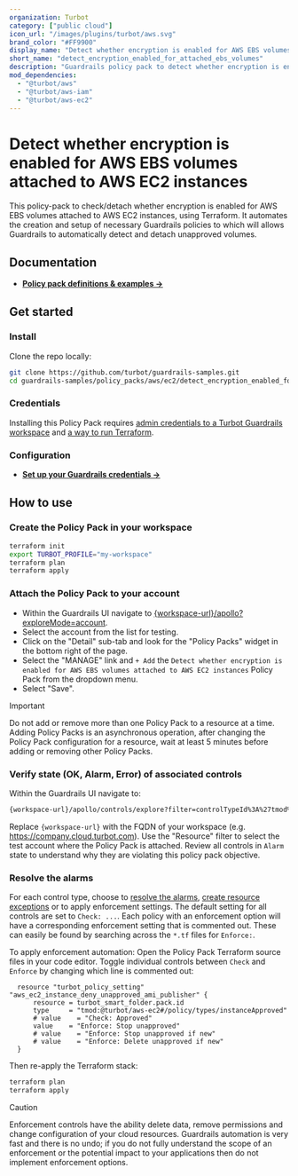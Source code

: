 ```yaml
---
organization: Turbot
category: ["public cloud"]
icon_url: "/images/plugins/turbot/aws.svg"
brand_color: "#FF9900"
display_name: "Detect whether encryption is enabled for AWS EBS volumes attached to AWS EC2 instances"
short_name: "detect_encryption_enabled_for_attached_ebs_volumes"
description: "Guardrails policy pack to detect whether encryption is enabled for AWS EBS volumes attached to AWS EC2 instances."
mod_dependencies:
  - "@turbot/aws"
  - "@turbot/aws-iam"
  - "@turbot/aws-ec2"
---
```


# Detect whether encryption is enabled for AWS EBS volumes attached to AWS EC2 instances

This policy-pack to check/detach whether encryption is enabled for AWS EBS volumes attached to AWS EC2 instances, using Terraform. It automates the creation and setup of necessary Guardrails policies to which will allows Guardrails to automatically detect and detach unapproved volumes.

## Documentation

- **[Policy pack definitions & examples →](#)**

## Get started

### Install

Clone the repo locally:

```sh
git clone https://github.com/turbot/guardrails-samples.git
cd guardrails-samples/policy_packs/aws/ec2/detect_encryption_enabled_for_attached_ebs_volumes
```

### Credentials

Installing this Policy Pack requires [admin credentials to a Turbot Guardrails workspace](https://turbot.com/guardrails/docs/guides/iam/access-keys) and [a way to run Terraform](https://turbot.com/guardrails/docs/7-minute-labs/terraform).

### Configuration

- **[Set up your Guardrails credentials →](https://turbot.com/guardrails/docs/7-minute-labs/cli#set-up-your-turbot-credentials)**

## How to use

### Create the Policy Pack in your workspace

```sh
terraform init
export TURBOT_PROFILE="my-workspace"
terraform plan
terraform apply
```

### Attach the Policy Pack to your account

- Within the Guardrails UI navigate to [{workspace-url}/apollo?exploreMode=account](#).
- Select the account from the list for testing.
- Click on the "Detail" sub-tab and look for the "Policy Packs" widget in the bottom right of the page.
- Select the "MANAGE" link and `+ Add` the `Detect whether encryption is enabled for AWS EBS volumes attached to AWS EC2 instances` Policy Pack from the dropdown menu.
- Select "Save".

> [!IMPORTANT]
> Do not add or remove more than one Policy Pack to a resource at a time. Adding Policy Packs is an asynchronous operation, after changing the Policy Pack configuration for a resource, wait at least 5 minutes before adding or removing other Policy Packs.

### Verify state (OK, Alarm, Error) of associated controls

Within the Guardrails UI navigate to:

```sh
{workspace-url}/apollo/controls/explore?filter=controlTypeId%3A%27tmod%3A%40turbot%2Faws-ec2%23%2Fcontrol%2Ftypes%2FinstanceApproved%27
```

Replace `{workspace-url}` with the FQDN of your workspace (e.g. <https://company.cloud.turbot.com>). Use the "Resource" filter to select the test account where the Policy Pack is attached. Review all controls in `Alarm` state to understand why they are violating this policy pack objective.

### Resolve the alarms

For each control type, choose to [resolve the alarms](https://turbot.com/guardrails/docs/guides/quick-actions), [create resource exceptions](https://turbot.com/guardrails/docs/getting-started/activity-exceptions#manual-policy-exceptions) or to apply enforcement settings. The default setting for all controls are set to `Check: ...`. Each policy with an enforcement option will have a corresponding enforcement setting that is commented out. These can easily be found by searching across the `*.tf` files for `Enforce:`.

To apply enforcement automation: Open the Policy Pack Terraform source files in your code editor. Toggle individual controls between `Check` and `Enforce` by changing which line is commented out:

```hcl
  resource "turbot_policy_setting" "aws_ec2_instance_deny_unapproved_ami_publisher" {
      resource = turbot_smart_folder.pack.id
      type     = "tmod:@turbot/aws-ec2#/policy/types/instanceApproved"
      # value    = "Check: Approved"
      value    = "Enforce: Stop unapproved"
      # value    = "Enforce: Stop unapproved if new"
      # value    = "Enforce: Delete unapproved if new"
  }
```

Then re-apply the Terraform stack:

```sh
terraform plan
terraform apply
```

> [!CAUTION]
> Enforcement controls have the ability delete data, remove permissions and change configuration of your cloud resources. Guardrails automation is very fast and there is no undo; if you do not fully understand the scope of an enforcement or the potential impact to your applications then do not implement enforcement options.
